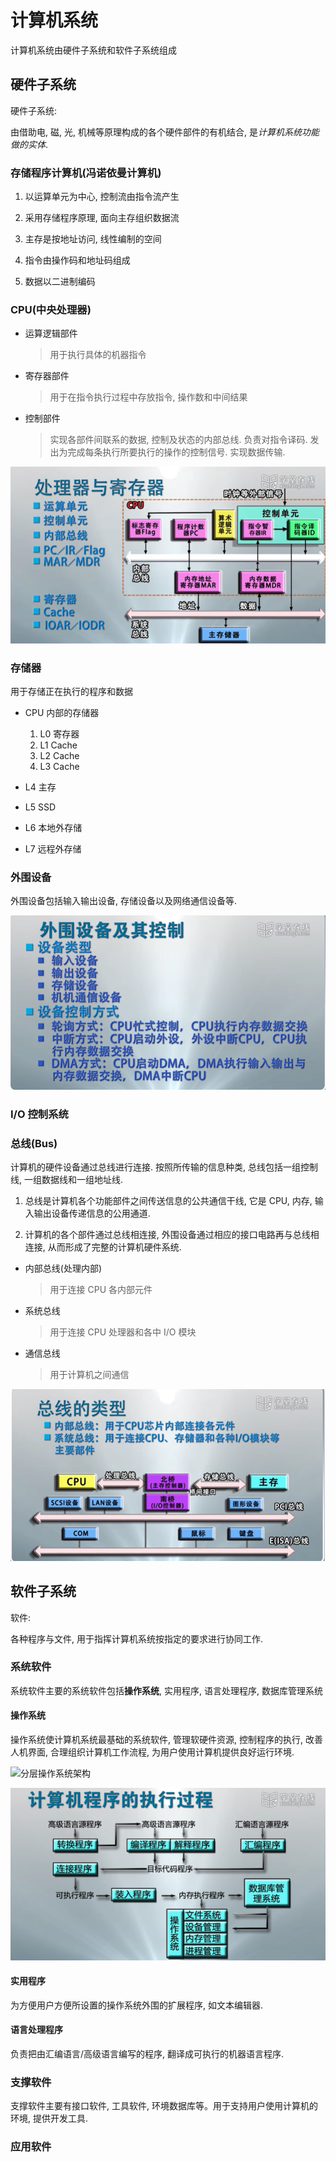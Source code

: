 # 计算机系统

计算机系统由硬件子系统和软件子系统组成

## 硬件子系统

硬件子系统:

由借助电, 磁, 光, 机械等原理构成的各个硬件部件的有机结合, 是*计算机系统功能做的实体*.

### 存储程序计算机(冯诺依曼计算机)

1. 以运算单元为中心, 控制流由指令流产生

2. 采用存储程序原理, 面向主存组织数据流

3. 主存是按地址访问, 线性编制的空间

4. 指令由操作码和地址码组成

5. 数据以二进制编码

### CPU(中央处理器)

- 运算逻辑部件
   > 用于执行具体的机器指令

- 寄存器部件
   > 用于在指令执行过程中存放指令, 操作数和中间结果

- 控制部件
   > 实现各部件间联系的数据, 控制及状态的内部总线.
   > 负责对指令译码.
   > 发出为完成每条执行所要执行的操作的控制信号.
   > 实现数据传输.

![处理器构成](./img/处理器组成.png)

### 存储器

用于存储正在执行的程序和数据

- CPU 内部的存储器
  1. L0 寄存器
  2. L1 Cache
  3. L2 Cache
  4. L3 Cache

- L4 主存

- L5 SSD

- L6 本地外存储

- L7 远程外存储

### 外围设备

外围设备包括输入输出设备, 存储设备以及网络通信设备等.

![外围设备及控制](./img/外围设备及控制.png)

### I/O 控制系统

### 总线(Bus)

计算机的硬件设备通过总线进行连接.
按照所传输的信息种类, 总线包括一组控制线, 一组数据线和一组地址线.

1. 总线是计算机各个功能部件之间传送信息的公共通信干线, 它是 CPU, 内存, 输入输出设备传递信息的公用通道.

2. 计算机的各个部件通过总线相连接, 外围设备通过相应的接口电路再与总线相连接, 从而形成了完整的计算机硬件系统.

- 内部总线(处理内部)
   > 用于连接 CPU 各内部元件

- 系统总线
   > 用于连接 CPU 处理器和各中 I/O 模块

- 通信总线
   > 用于计算机之间通信

![计算机总线](./img/计算机总线.png)

## 软件子系统

软件:

各种程序与文件, 用于指挥计算机系统按指定的要求进行协同工作.

### 系统软件

系统软件主要的系统软件包括**操作系统**, 实用程序, 语言处理程序, 数据库管理系统

#### 操作系统

操作系统使计算机系统最基础的系统软件, 管理软硬件资源, 控制程序的执行,
改善人机界面, 合理组织计算机工作流程, 为用户使用计算机提供良好运行环境.

![分层操作系统架构](./img/操作系统层架构.png)

![程序执行过程](./img/程序执行过程.png)

#### 实用程序

为方便用户方便所设置的操作系统外围的扩展程序, 如文本编辑器.

#### 语言处理程序

负责把由汇编语言/高级语言编写的程序, 翻译成可执行的机器语言程序.

### 支撑软件

支撑软件主要有接口软件, 工具软件, 环境数据库等。用于支持用户使用计算机的环境, 提供开发工具.

### 应用软件
